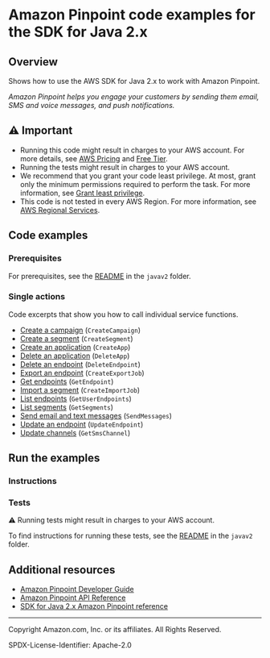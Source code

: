 # Amazon Pinpoint code examples for the SDK for Java 2.x

## Overview

Shows how to use the AWS SDK for Java 2.x to work with Amazon Pinpoint.

<!--custom.overview.start-->
<!--custom.overview.end-->

_Amazon Pinpoint helps you engage your customers by sending them email, SMS and voice messages, and push notifications._

## ⚠ Important

* Running this code might result in charges to your AWS account. For more details, see [AWS Pricing](https://aws.amazon.com/pricing/?aws-products-pricing.sort-by=item.additionalFields.productNameLowercase&aws-products-pricing.sort-order=asc&awsf.Free%20Tier%20Type=*all&awsf.tech-category=*all) and [Free Tier](https://aws.amazon.com/free/?all-free-tier.sort-by=item.additionalFields.SortRank&all-free-tier.sort-order=asc&awsf.Free%20Tier%20Types=*all&awsf.Free%20Tier%20Categories=*all).
* Running the tests might result in charges to your AWS account.
* We recommend that you grant your code least privilege. At most, grant only the minimum permissions required to perform the task. For more information, see [Grant least privilege](https://docs.aws.amazon.com/IAM/latest/UserGuide/best-practices.html#grant-least-privilege).
* This code is not tested in every AWS Region. For more information, see [AWS Regional Services](https://aws.amazon.com/about-aws/global-infrastructure/regional-product-services).

<!--custom.important.start-->
<!--custom.important.end-->

## Code examples

### Prerequisites

For prerequisites, see the [README](../../README.md#Prerequisites) in the `javav2` folder.


<!--custom.prerequisites.start-->
<!--custom.prerequisites.end-->

### Single actions

Code excerpts that show you how to call individual service functions.

- [Create a campaign](src/main/java/com/example/pinpoint/CreateCampaign.java#L12) (`CreateCampaign`)
- [Create a segment](src/main/java/com/example/pinpoint/CreateSegment.java#L12) (`CreateSegment`)
- [Create an application](src/main/java/com/example/pinpoint/CreateApp.java#L11) (`CreateApp`)
- [Delete an application](src/main/java/com/example/pinpoint/DeleteApp.java#L12) (`DeleteApp`)
- [Delete an endpoint](src/main/java/com/example/pinpoint/DeleteEndpoint.java#L12) (`DeleteEndpoint`)
- [Export an endpoint](src/main/java/com/example/pinpoint/ExportEndpoints.java#L11) (`CreateExportJob`)
- [Get endpoints](src/main/java/com/example/pinpoint/LookUpEndpoint.java#L11) (`GetEndpoint`)
- [Import a segment](src/main/java/com/example/pinpoint/ImportSegment.java#L10) (`CreateImportJob`)
- [List endpoints](src/main/java/com/example/pinpoint/ListEndpointIds.java#L11) (`GetUserEndpoints`)
- [List segments](src/main/java/com/example/pinpoint/ListSegments.java#L13) (`GetSegments`)
- [Send email and text messages](src/main/java/com/example/pinpoint/SendEmailMessage.java#L12) (`SendMessages`)
- [Update an endpoint](src/main/java/com/example/pinpoint/UpdateEndpoint.java#L12) (`UpdateEndpoint`)
- [Update channels](src/main/java/com/example/pinpoint/UpdateChannel.java#L10) (`GetSmsChannel`)


<!--custom.examples.start-->
<!--custom.examples.end-->

## Run the examples

### Instructions


<!--custom.instructions.start-->
<!--custom.instructions.end-->



### Tests

⚠ Running tests might result in charges to your AWS account.


To find instructions for running these tests, see the [README](../../README.md#Tests)
in the `javav2` folder.



<!--custom.tests.start-->
<!--custom.tests.end-->

## Additional resources

- [Amazon Pinpoint Developer Guide](https://docs.aws.amazon.com/pinpoint/latest/developerguide/welcome.html)
- [Amazon Pinpoint API Reference](https://docs.aws.amazon.com/pinpoint/latest/apireference/welcome.html)
- [SDK for Java 2.x Amazon Pinpoint reference](https://sdk.amazonaws.com/java/api/latest/software/amazon/awssdk/services/pinpoint/package-summary.html)

<!--custom.resources.start-->
<!--custom.resources.end-->

---

Copyright Amazon.com, Inc. or its affiliates. All Rights Reserved.

SPDX-License-Identifier: Apache-2.0